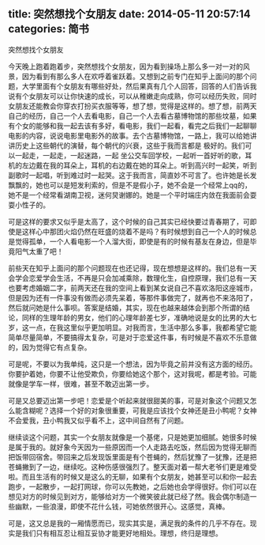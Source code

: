 title: 突然想找个女朋友
date: 2014-05-11 20:57:14
categories: 简书
  --- 


突然想找个女朋友  


今天晚上跑着跑着步，突然想找个女朋友，因为看到操场上那么多一对一对的风景，因为看到有那么多人在欢呼着雀跃着。又想到之前专门在知乎上面问的那个问题，大学里面有个女朋友有哪些好处，然后果真有几个人回答，回答的人们告诉我说有个女朋友可以让你快速的成长，可以从稚嫩走向成熟，你可以经历失败，同时女朋友还能教会你穿衣打扮买衣服等等，想了想，觉得是这样的。想了想，前两天自己的经历，自己一个人去看电影，自己一个人去看古墓博物馆的那些坟墓，如果有个女的能够和我一起去该有多好，看电影，我们一起看，看完之后我们一起聊聊电影的内容，说说电影里电影外的故事。去个古墓博物馆，一路上，我可以给她讲讲历史上这些朝代的演替，每个朝代的兴衰，这些于我而言都是 极好的。我们可以一起走，一起走，一起迷路，一起 坐公交车回学校，一起听一首好听的歌，耳机的左边戴在我的耳朵上，耳机的右边戴在她的耳朵上。听到高兴时一起笑，听到副歌时一起唱，听到难过时一起哭。这于我而言，简直妙不可言了。也许她是长发飘飘的，她也可以是短发利索的，但是不是假小子，她不会是一个经常上qq的，她不是一个经常看湖南卫视，迷何炅谢娜的。她是一个平时端庄内敛在我面前会耍耍小性子的。

可是这样的要求又似乎是太高了，这个时候的自己其实已经快要过青春期了，可即使是这样心中那团火焰仍然在旺盛的烧着不是吗？有时候想到自己一个人的时候总是觉得孤单，一个人看电影一个人溜大街，即使是有的时候有基友在身边，但是毕竟阳气太重了吧！

前些天在知乎上面问的那个问题现在也还记得，现在想想是这样的。我们总有一天会学会恋爱学会生活，不再是只会加减乘除，数理化生，自控原理，我们总有一天也要考虑婚姻二字，前两天还在我的空间上看到某女说自己不喜欢洛阳这座城市，但是因为还有一件事没有做而必须先呆着，等那件事做完了，就再也不来洛阳了，然后就问她是什么事呗。答案是结婚，其实，现在也越来越体会到那个所谓的结论，同样的生理年龄的男女，他们的心理年龄差七岁，准确地说是女的比男的大七岁，这一点，在我这里似乎更加明显。对我而言，生活中那么多事，我都希望它能简单尽量简单，不要搞得太复杂，可是对于恋爱这件事，有时候是不喜欢不乐意做的，因为觉得它有点复杂。

可是呢，不要以为我单纯，这只是一个想法，因为毕竟之前并没有这方面的经历。你要护着她，你要不让他受欺负，你要给她这个那个，这对我呢，都是考验。可能就像是学车一样，很难，甚至不敢迈出第一步。

可是又总要迈出第一步吧！恋爱是个听起来就很甜美的事，可是对象这个问题又怎么能含糊呢？选择一个好的对象很重要，可我是应该找个女神还是丑小鸭呢？女神不会爱我，丑小鸭我又似乎看不上，这中间自然有了问题。

继续谈这个问题，其实一个女朋友就像是一个基佬，只是她更加细腻。她很多时候是属于我的。就好象今天因为一些原因而一个人走路去吃饭，然后因为觉得无聊而把饭带回宿舍。带回来之后发现饭里面是有个苍蝇的，然后犹豫了一犹豫，还是把苍蝇撇到了一边，继续吃。这种伤感很强烈了。整天面对着一帮大老爷们更是难受啦。而且生活有的时候又是这么的无聊，如果有个女朋友，她甚至可以和你一起去跑步，一起散步，一起打网球，你可以先教她，之后她也会学得很好。你们可以在想见对方的时候见到对方，能够给对方一个微笑彼此就已经了然。我会偶尔制造一些幽默，一些浪漫，即使不花什么钱，可她依然很开心。这感觉，真棒。

可是，这又总是我的一厢情愿而已，现实其实是，满足我的条件的几乎不存在。现实是我们只有相互忍让相互妥协才能更好地相处。理想，终归是理想。


